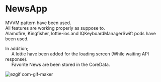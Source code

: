 # NewsApp

MVVM pattern have been used.  
All features are working properly as suppose to.  
Alamofire, Kingfisher, lottie-ios and IQKeyboardManagerSwift pods have been used.  

In addition;  
&nbsp;&nbsp;&nbsp;&nbsp;&nbsp;A lottie have been added for the loading screen (While waiting API response).  
&nbsp;&nbsp;&nbsp;&nbsp;&nbsp;Favorite News are been stored in the CoreData.  
  
![ezgif com-gif-maker](https://user-images.githubusercontent.com/81802412/172329996-749a791a-39c5-4330-aea9-d5908041bb70.gif)
